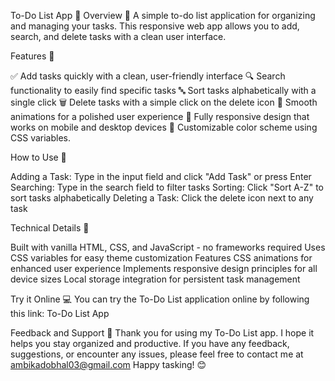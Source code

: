 To-Do List App 📝
Overview 🌟
A simple to-do list application for organizing and managing your tasks. This responsive web app allows you to add, search, and delete tasks with a clean user interface.

Features 🚀

✅ Add tasks quickly with a clean, user-friendly interface
🔍 Search functionality to easily find specific tasks
🔤 Sort tasks alphabetically with a single click
🗑️ Delete tasks with a simple click on the delete icon
💫 Smooth animations for a polished user experience
📱 Fully responsive design that works on mobile and desktop devices
🌈 Customizable color scheme using CSS variables.

How to Use 📖

Adding a Task: Type in the input field and click "Add Task" or press Enter
Searching: Type in the search field to filter tasks
Sorting: Click "Sort A-Z" to sort tasks alphabetically
Deleting a Task: Click the delete icon next to any task

Technical Details 🔧

Built with vanilla HTML, CSS, and JavaScript - no frameworks required
Uses CSS variables for easy theme customization
Features CSS animations for enhanced user experience
Implements responsive design principles for all device sizes
Local storage integration for persistent task management

Try it Online 💻
You can try the To-Do List application online by following this link: To-Do List App

Feedback and Support 💌
Thank you for using my To-Do List app. I hope it helps you stay organized and productive. If you have any feedback, suggestions, or encounter any issues, please feel free to contact me at ambikadobhal03@gmail.com
Happy tasking! 😊
